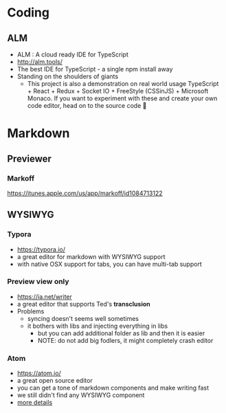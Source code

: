 # Coding

## ALM

+ ALM : A cloud ready IDE for TypeScript
+ http://alm.tools/
+ The best IDE for TypeScript - a single npm install away
+ Standing on the shoulders of giants
  + This project is also a demonstration on real world usage TypeScript + React + Redux + Socket IO + FreeStyle (CSSinJS) + Microsoft Monaco. If you want to experiment with these and create your own code editor, head on to the source code 🌹



# Markdown

## Previewer

### Markoff

https://itunes.apple.com/us/app/markoff/id1084713122

## WYSIWYG

### Typora

+ https://typora.io/
+ a great editor for markdown with WYSIWYG support
+ with native OSX support for tabs, you can have multi-tab support

### Preview view only

+ https://ia.net/writer
+ a great editor that supports Ted's **transclusion**
+ Problems
  + syncing doesn't seems well sometimes
  + it bothers with libs and injecting everything in libs
    + but you can add additional folder as lib and then it is easier
    + NOTE: do not add big fodlers, it might completely crash editor

### Atom

+ https://atom.io/
+ a great open source editor
+ you can get a tone of markdown components and make writing fast
+ we still didn't find any WYSIWYG component
+ [more details](./atom.md#markdown)